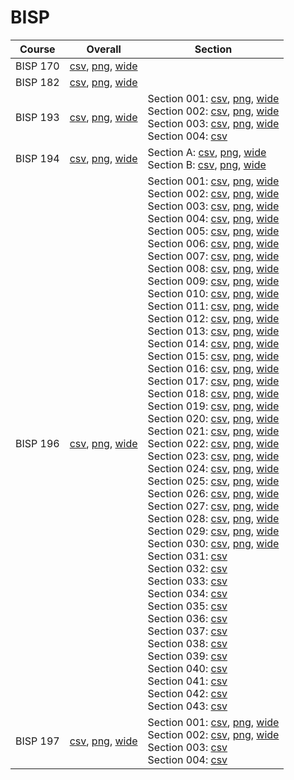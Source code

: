 # BISP

| Course | Overall | Section |
| ------ | ------- | ------- |
| BISP 170 | [csv](https://github.com/UCSD-Historical-Enrollment-Data/2024Fall/blob/main/overall/BISP%20170.csv), [png](https://raw.githubusercontent.com/UCSD-Historical-Enrollment-Data/2024Fall/main/plot_overall/BISP%20170.png), [wide](https://raw.githubusercontent.com/UCSD-Historical-Enrollment-Data/2024Fall/main/plot_overall_wide/BISP%20170.png) |  |
| BISP 182 | [csv](https://github.com/UCSD-Historical-Enrollment-Data/2024Fall/blob/main/overall/BISP%20182.csv), [png](https://raw.githubusercontent.com/UCSD-Historical-Enrollment-Data/2024Fall/main/plot_overall/BISP%20182.png), [wide](https://raw.githubusercontent.com/UCSD-Historical-Enrollment-Data/2024Fall/main/plot_overall_wide/BISP%20182.png) |  |
| BISP 193 | [csv](https://github.com/UCSD-Historical-Enrollment-Data/2024Fall/blob/main/overall/BISP%20193.csv), [png](https://raw.githubusercontent.com/UCSD-Historical-Enrollment-Data/2024Fall/main/plot_overall/BISP%20193.png), [wide](https://raw.githubusercontent.com/UCSD-Historical-Enrollment-Data/2024Fall/main/plot_overall_wide/BISP%20193.png) | Section 001: [csv](https://github.com/UCSD-Historical-Enrollment-Data/2024Fall/blob/main/section/BISP%20193_001.csv), [png](https://raw.githubusercontent.com/UCSD-Historical-Enrollment-Data/2024Fall/main/plot_section/BISP%20193_001.png), [wide](https://raw.githubusercontent.com/UCSD-Historical-Enrollment-Data/2024Fall/main/plot_section_wide/BISP%20193_001.png)<br>Section 002: [csv](https://github.com/UCSD-Historical-Enrollment-Data/2024Fall/blob/main/section/BISP%20193_002.csv), [png](https://raw.githubusercontent.com/UCSD-Historical-Enrollment-Data/2024Fall/main/plot_section/BISP%20193_002.png), [wide](https://raw.githubusercontent.com/UCSD-Historical-Enrollment-Data/2024Fall/main/plot_section_wide/BISP%20193_002.png)<br>Section 003: [csv](https://github.com/UCSD-Historical-Enrollment-Data/2024Fall/blob/main/section/BISP%20193_003.csv), [png](https://raw.githubusercontent.com/UCSD-Historical-Enrollment-Data/2024Fall/main/plot_section/BISP%20193_003.png), [wide](https://raw.githubusercontent.com/UCSD-Historical-Enrollment-Data/2024Fall/main/plot_section_wide/BISP%20193_003.png)<br>Section 004: [csv](https://github.com/UCSD-Historical-Enrollment-Data/2024Fall/blob/main/section/BISP%20193_004.csv) |
| BISP 194 | [csv](https://github.com/UCSD-Historical-Enrollment-Data/2024Fall/blob/main/overall/BISP%20194.csv), [png](https://raw.githubusercontent.com/UCSD-Historical-Enrollment-Data/2024Fall/main/plot_overall/BISP%20194.png), [wide](https://raw.githubusercontent.com/UCSD-Historical-Enrollment-Data/2024Fall/main/plot_overall_wide/BISP%20194.png) | Section A: [csv](https://github.com/UCSD-Historical-Enrollment-Data/2024Fall/blob/main/section/BISP%20194_A.csv), [png](https://raw.githubusercontent.com/UCSD-Historical-Enrollment-Data/2024Fall/main/plot_section/BISP%20194_A.png), [wide](https://raw.githubusercontent.com/UCSD-Historical-Enrollment-Data/2024Fall/main/plot_section_wide/BISP%20194_A.png)<br>Section B: [csv](https://github.com/UCSD-Historical-Enrollment-Data/2024Fall/blob/main/section/BISP%20194_B.csv), [png](https://raw.githubusercontent.com/UCSD-Historical-Enrollment-Data/2024Fall/main/plot_section/BISP%20194_B.png), [wide](https://raw.githubusercontent.com/UCSD-Historical-Enrollment-Data/2024Fall/main/plot_section_wide/BISP%20194_B.png) |
| BISP 196 | [csv](https://github.com/UCSD-Historical-Enrollment-Data/2024Fall/blob/main/overall/BISP%20196.csv), [png](https://raw.githubusercontent.com/UCSD-Historical-Enrollment-Data/2024Fall/main/plot_overall/BISP%20196.png), [wide](https://raw.githubusercontent.com/UCSD-Historical-Enrollment-Data/2024Fall/main/plot_overall_wide/BISP%20196.png) | Section 001: [csv](https://github.com/UCSD-Historical-Enrollment-Data/2024Fall/blob/main/section/BISP%20196_001.csv), [png](https://raw.githubusercontent.com/UCSD-Historical-Enrollment-Data/2024Fall/main/plot_section/BISP%20196_001.png), [wide](https://raw.githubusercontent.com/UCSD-Historical-Enrollment-Data/2024Fall/main/plot_section_wide/BISP%20196_001.png)<br>Section 002: [csv](https://github.com/UCSD-Historical-Enrollment-Data/2024Fall/blob/main/section/BISP%20196_002.csv), [png](https://raw.githubusercontent.com/UCSD-Historical-Enrollment-Data/2024Fall/main/plot_section/BISP%20196_002.png), [wide](https://raw.githubusercontent.com/UCSD-Historical-Enrollment-Data/2024Fall/main/plot_section_wide/BISP%20196_002.png)<br>Section 003: [csv](https://github.com/UCSD-Historical-Enrollment-Data/2024Fall/blob/main/section/BISP%20196_003.csv), [png](https://raw.githubusercontent.com/UCSD-Historical-Enrollment-Data/2024Fall/main/plot_section/BISP%20196_003.png), [wide](https://raw.githubusercontent.com/UCSD-Historical-Enrollment-Data/2024Fall/main/plot_section_wide/BISP%20196_003.png)<br>Section 004: [csv](https://github.com/UCSD-Historical-Enrollment-Data/2024Fall/blob/main/section/BISP%20196_004.csv), [png](https://raw.githubusercontent.com/UCSD-Historical-Enrollment-Data/2024Fall/main/plot_section/BISP%20196_004.png), [wide](https://raw.githubusercontent.com/UCSD-Historical-Enrollment-Data/2024Fall/main/plot_section_wide/BISP%20196_004.png)<br>Section 005: [csv](https://github.com/UCSD-Historical-Enrollment-Data/2024Fall/blob/main/section/BISP%20196_005.csv), [png](https://raw.githubusercontent.com/UCSD-Historical-Enrollment-Data/2024Fall/main/plot_section/BISP%20196_005.png), [wide](https://raw.githubusercontent.com/UCSD-Historical-Enrollment-Data/2024Fall/main/plot_section_wide/BISP%20196_005.png)<br>Section 006: [csv](https://github.com/UCSD-Historical-Enrollment-Data/2024Fall/blob/main/section/BISP%20196_006.csv), [png](https://raw.githubusercontent.com/UCSD-Historical-Enrollment-Data/2024Fall/main/plot_section/BISP%20196_006.png), [wide](https://raw.githubusercontent.com/UCSD-Historical-Enrollment-Data/2024Fall/main/plot_section_wide/BISP%20196_006.png)<br>Section 007: [csv](https://github.com/UCSD-Historical-Enrollment-Data/2024Fall/blob/main/section/BISP%20196_007.csv), [png](https://raw.githubusercontent.com/UCSD-Historical-Enrollment-Data/2024Fall/main/plot_section/BISP%20196_007.png), [wide](https://raw.githubusercontent.com/UCSD-Historical-Enrollment-Data/2024Fall/main/plot_section_wide/BISP%20196_007.png)<br>Section 008: [csv](https://github.com/UCSD-Historical-Enrollment-Data/2024Fall/blob/main/section/BISP%20196_008.csv), [png](https://raw.githubusercontent.com/UCSD-Historical-Enrollment-Data/2024Fall/main/plot_section/BISP%20196_008.png), [wide](https://raw.githubusercontent.com/UCSD-Historical-Enrollment-Data/2024Fall/main/plot_section_wide/BISP%20196_008.png)<br>Section 009: [csv](https://github.com/UCSD-Historical-Enrollment-Data/2024Fall/blob/main/section/BISP%20196_009.csv), [png](https://raw.githubusercontent.com/UCSD-Historical-Enrollment-Data/2024Fall/main/plot_section/BISP%20196_009.png), [wide](https://raw.githubusercontent.com/UCSD-Historical-Enrollment-Data/2024Fall/main/plot_section_wide/BISP%20196_009.png)<br>Section 010: [csv](https://github.com/UCSD-Historical-Enrollment-Data/2024Fall/blob/main/section/BISP%20196_010.csv), [png](https://raw.githubusercontent.com/UCSD-Historical-Enrollment-Data/2024Fall/main/plot_section/BISP%20196_010.png), [wide](https://raw.githubusercontent.com/UCSD-Historical-Enrollment-Data/2024Fall/main/plot_section_wide/BISP%20196_010.png)<br>Section 011: [csv](https://github.com/UCSD-Historical-Enrollment-Data/2024Fall/blob/main/section/BISP%20196_011.csv), [png](https://raw.githubusercontent.com/UCSD-Historical-Enrollment-Data/2024Fall/main/plot_section/BISP%20196_011.png), [wide](https://raw.githubusercontent.com/UCSD-Historical-Enrollment-Data/2024Fall/main/plot_section_wide/BISP%20196_011.png)<br>Section 012: [csv](https://github.com/UCSD-Historical-Enrollment-Data/2024Fall/blob/main/section/BISP%20196_012.csv), [png](https://raw.githubusercontent.com/UCSD-Historical-Enrollment-Data/2024Fall/main/plot_section/BISP%20196_012.png), [wide](https://raw.githubusercontent.com/UCSD-Historical-Enrollment-Data/2024Fall/main/plot_section_wide/BISP%20196_012.png)<br>Section 013: [csv](https://github.com/UCSD-Historical-Enrollment-Data/2024Fall/blob/main/section/BISP%20196_013.csv), [png](https://raw.githubusercontent.com/UCSD-Historical-Enrollment-Data/2024Fall/main/plot_section/BISP%20196_013.png), [wide](https://raw.githubusercontent.com/UCSD-Historical-Enrollment-Data/2024Fall/main/plot_section_wide/BISP%20196_013.png)<br>Section 014: [csv](https://github.com/UCSD-Historical-Enrollment-Data/2024Fall/blob/main/section/BISP%20196_014.csv), [png](https://raw.githubusercontent.com/UCSD-Historical-Enrollment-Data/2024Fall/main/plot_section/BISP%20196_014.png), [wide](https://raw.githubusercontent.com/UCSD-Historical-Enrollment-Data/2024Fall/main/plot_section_wide/BISP%20196_014.png)<br>Section 015: [csv](https://github.com/UCSD-Historical-Enrollment-Data/2024Fall/blob/main/section/BISP%20196_015.csv), [png](https://raw.githubusercontent.com/UCSD-Historical-Enrollment-Data/2024Fall/main/plot_section/BISP%20196_015.png), [wide](https://raw.githubusercontent.com/UCSD-Historical-Enrollment-Data/2024Fall/main/plot_section_wide/BISP%20196_015.png)<br>Section 016: [csv](https://github.com/UCSD-Historical-Enrollment-Data/2024Fall/blob/main/section/BISP%20196_016.csv), [png](https://raw.githubusercontent.com/UCSD-Historical-Enrollment-Data/2024Fall/main/plot_section/BISP%20196_016.png), [wide](https://raw.githubusercontent.com/UCSD-Historical-Enrollment-Data/2024Fall/main/plot_section_wide/BISP%20196_016.png)<br>Section 017: [csv](https://github.com/UCSD-Historical-Enrollment-Data/2024Fall/blob/main/section/BISP%20196_017.csv), [png](https://raw.githubusercontent.com/UCSD-Historical-Enrollment-Data/2024Fall/main/plot_section/BISP%20196_017.png), [wide](https://raw.githubusercontent.com/UCSD-Historical-Enrollment-Data/2024Fall/main/plot_section_wide/BISP%20196_017.png)<br>Section 018: [csv](https://github.com/UCSD-Historical-Enrollment-Data/2024Fall/blob/main/section/BISP%20196_018.csv), [png](https://raw.githubusercontent.com/UCSD-Historical-Enrollment-Data/2024Fall/main/plot_section/BISP%20196_018.png), [wide](https://raw.githubusercontent.com/UCSD-Historical-Enrollment-Data/2024Fall/main/plot_section_wide/BISP%20196_018.png)<br>Section 019: [csv](https://github.com/UCSD-Historical-Enrollment-Data/2024Fall/blob/main/section/BISP%20196_019.csv), [png](https://raw.githubusercontent.com/UCSD-Historical-Enrollment-Data/2024Fall/main/plot_section/BISP%20196_019.png), [wide](https://raw.githubusercontent.com/UCSD-Historical-Enrollment-Data/2024Fall/main/plot_section_wide/BISP%20196_019.png)<br>Section 020: [csv](https://github.com/UCSD-Historical-Enrollment-Data/2024Fall/blob/main/section/BISP%20196_020.csv), [png](https://raw.githubusercontent.com/UCSD-Historical-Enrollment-Data/2024Fall/main/plot_section/BISP%20196_020.png), [wide](https://raw.githubusercontent.com/UCSD-Historical-Enrollment-Data/2024Fall/main/plot_section_wide/BISP%20196_020.png)<br>Section 021: [csv](https://github.com/UCSD-Historical-Enrollment-Data/2024Fall/blob/main/section/BISP%20196_021.csv), [png](https://raw.githubusercontent.com/UCSD-Historical-Enrollment-Data/2024Fall/main/plot_section/BISP%20196_021.png), [wide](https://raw.githubusercontent.com/UCSD-Historical-Enrollment-Data/2024Fall/main/plot_section_wide/BISP%20196_021.png)<br>Section 022: [csv](https://github.com/UCSD-Historical-Enrollment-Data/2024Fall/blob/main/section/BISP%20196_022.csv), [png](https://raw.githubusercontent.com/UCSD-Historical-Enrollment-Data/2024Fall/main/plot_section/BISP%20196_022.png), [wide](https://raw.githubusercontent.com/UCSD-Historical-Enrollment-Data/2024Fall/main/plot_section_wide/BISP%20196_022.png)<br>Section 023: [csv](https://github.com/UCSD-Historical-Enrollment-Data/2024Fall/blob/main/section/BISP%20196_023.csv), [png](https://raw.githubusercontent.com/UCSD-Historical-Enrollment-Data/2024Fall/main/plot_section/BISP%20196_023.png), [wide](https://raw.githubusercontent.com/UCSD-Historical-Enrollment-Data/2024Fall/main/plot_section_wide/BISP%20196_023.png)<br>Section 024: [csv](https://github.com/UCSD-Historical-Enrollment-Data/2024Fall/blob/main/section/BISP%20196_024.csv), [png](https://raw.githubusercontent.com/UCSD-Historical-Enrollment-Data/2024Fall/main/plot_section/BISP%20196_024.png), [wide](https://raw.githubusercontent.com/UCSD-Historical-Enrollment-Data/2024Fall/main/plot_section_wide/BISP%20196_024.png)<br>Section 025: [csv](https://github.com/UCSD-Historical-Enrollment-Data/2024Fall/blob/main/section/BISP%20196_025.csv), [png](https://raw.githubusercontent.com/UCSD-Historical-Enrollment-Data/2024Fall/main/plot_section/BISP%20196_025.png), [wide](https://raw.githubusercontent.com/UCSD-Historical-Enrollment-Data/2024Fall/main/plot_section_wide/BISP%20196_025.png)<br>Section 026: [csv](https://github.com/UCSD-Historical-Enrollment-Data/2024Fall/blob/main/section/BISP%20196_026.csv), [png](https://raw.githubusercontent.com/UCSD-Historical-Enrollment-Data/2024Fall/main/plot_section/BISP%20196_026.png), [wide](https://raw.githubusercontent.com/UCSD-Historical-Enrollment-Data/2024Fall/main/plot_section_wide/BISP%20196_026.png)<br>Section 027: [csv](https://github.com/UCSD-Historical-Enrollment-Data/2024Fall/blob/main/section/BISP%20196_027.csv), [png](https://raw.githubusercontent.com/UCSD-Historical-Enrollment-Data/2024Fall/main/plot_section/BISP%20196_027.png), [wide](https://raw.githubusercontent.com/UCSD-Historical-Enrollment-Data/2024Fall/main/plot_section_wide/BISP%20196_027.png)<br>Section 028: [csv](https://github.com/UCSD-Historical-Enrollment-Data/2024Fall/blob/main/section/BISP%20196_028.csv), [png](https://raw.githubusercontent.com/UCSD-Historical-Enrollment-Data/2024Fall/main/plot_section/BISP%20196_028.png), [wide](https://raw.githubusercontent.com/UCSD-Historical-Enrollment-Data/2024Fall/main/plot_section_wide/BISP%20196_028.png)<br>Section 029: [csv](https://github.com/UCSD-Historical-Enrollment-Data/2024Fall/blob/main/section/BISP%20196_029.csv), [png](https://raw.githubusercontent.com/UCSD-Historical-Enrollment-Data/2024Fall/main/plot_section/BISP%20196_029.png), [wide](https://raw.githubusercontent.com/UCSD-Historical-Enrollment-Data/2024Fall/main/plot_section_wide/BISP%20196_029.png)<br>Section 030: [csv](https://github.com/UCSD-Historical-Enrollment-Data/2024Fall/blob/main/section/BISP%20196_030.csv), [png](https://raw.githubusercontent.com/UCSD-Historical-Enrollment-Data/2024Fall/main/plot_section/BISP%20196_030.png), [wide](https://raw.githubusercontent.com/UCSD-Historical-Enrollment-Data/2024Fall/main/plot_section_wide/BISP%20196_030.png)<br>Section 031: [csv](https://github.com/UCSD-Historical-Enrollment-Data/2024Fall/blob/main/section/BISP%20196_031.csv)<br>Section 032: [csv](https://github.com/UCSD-Historical-Enrollment-Data/2024Fall/blob/main/section/BISP%20196_032.csv)<br>Section 033: [csv](https://github.com/UCSD-Historical-Enrollment-Data/2024Fall/blob/main/section/BISP%20196_033.csv)<br>Section 034: [csv](https://github.com/UCSD-Historical-Enrollment-Data/2024Fall/blob/main/section/BISP%20196_034.csv)<br>Section 035: [csv](https://github.com/UCSD-Historical-Enrollment-Data/2024Fall/blob/main/section/BISP%20196_035.csv)<br>Section 036: [csv](https://github.com/UCSD-Historical-Enrollment-Data/2024Fall/blob/main/section/BISP%20196_036.csv)<br>Section 037: [csv](https://github.com/UCSD-Historical-Enrollment-Data/2024Fall/blob/main/section/BISP%20196_037.csv)<br>Section 038: [csv](https://github.com/UCSD-Historical-Enrollment-Data/2024Fall/blob/main/section/BISP%20196_038.csv)<br>Section 039: [csv](https://github.com/UCSD-Historical-Enrollment-Data/2024Fall/blob/main/section/BISP%20196_039.csv)<br>Section 040: [csv](https://github.com/UCSD-Historical-Enrollment-Data/2024Fall/blob/main/section/BISP%20196_040.csv)<br>Section 041: [csv](https://github.com/UCSD-Historical-Enrollment-Data/2024Fall/blob/main/section/BISP%20196_041.csv)<br>Section 042: [csv](https://github.com/UCSD-Historical-Enrollment-Data/2024Fall/blob/main/section/BISP%20196_042.csv)<br>Section 043: [csv](https://github.com/UCSD-Historical-Enrollment-Data/2024Fall/blob/main/section/BISP%20196_043.csv) |
| BISP 197 | [csv](https://github.com/UCSD-Historical-Enrollment-Data/2024Fall/blob/main/overall/BISP%20197.csv), [png](https://raw.githubusercontent.com/UCSD-Historical-Enrollment-Data/2024Fall/main/plot_overall/BISP%20197.png), [wide](https://raw.githubusercontent.com/UCSD-Historical-Enrollment-Data/2024Fall/main/plot_overall_wide/BISP%20197.png) | Section 001: [csv](https://github.com/UCSD-Historical-Enrollment-Data/2024Fall/blob/main/section/BISP%20197_001.csv), [png](https://raw.githubusercontent.com/UCSD-Historical-Enrollment-Data/2024Fall/main/plot_section/BISP%20197_001.png), [wide](https://raw.githubusercontent.com/UCSD-Historical-Enrollment-Data/2024Fall/main/plot_section_wide/BISP%20197_001.png)<br>Section 002: [csv](https://github.com/UCSD-Historical-Enrollment-Data/2024Fall/blob/main/section/BISP%20197_002.csv), [png](https://raw.githubusercontent.com/UCSD-Historical-Enrollment-Data/2024Fall/main/plot_section/BISP%20197_002.png), [wide](https://raw.githubusercontent.com/UCSD-Historical-Enrollment-Data/2024Fall/main/plot_section_wide/BISP%20197_002.png)<br>Section 003: [csv](https://github.com/UCSD-Historical-Enrollment-Data/2024Fall/blob/main/section/BISP%20197_003.csv)<br>Section 004: [csv](https://github.com/UCSD-Historical-Enrollment-Data/2024Fall/blob/main/section/BISP%20197_004.csv) |
